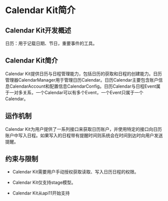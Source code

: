 # Calendar Kit简介

## Calendar Kit开发概述

日历：用于记载日期、节日，重要事件的工具。

## Calendar Kit简介

Calendar Kit提供日历与日程管理能力，包括日历的获取和日程的创建能力。日历管理器CalendarManager用于管理日历Calendar。日历Calendar主要包含账户信息CalendarAccount和配置信息CalendarConfig。日历Calendar与日程Event属于一对多关系，一个Calendar可以有多个Event，一个Event只属于一个Calendar。

## 运作机制

Calendar Kit为用户提供了一系列接口来获取日历账户，并使用特定的接口向日历账户中写入日程。如果写入的日程带有提醒时间则系统会在时间到达时向用户发送提醒。

## 约束与限制

- Calendar Kit需要用户手动授权获取读取、写入日历日程的权限。

- Calendar Kit仅支持stage模型。

- Calendar Kit从api11开始支持